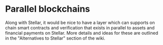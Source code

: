 # Parallel blockchains

Along with Stellar, it would be nice to have a layer which can supports on chain smart contracts and verification that exists in parallel to assets and financial payments on Stellar. More details and ideas for these are outlined in the "Alternatives to Stellar" section of the wiki.

